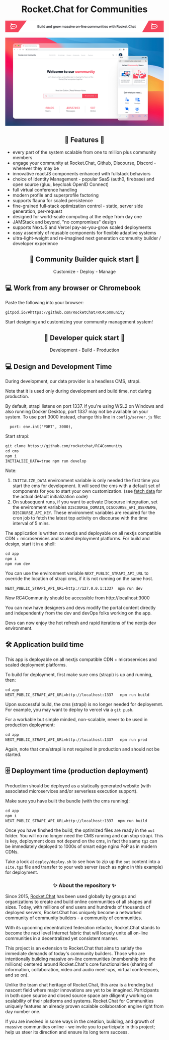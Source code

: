 <h1 align='center'>Rocket.Chat for Communities </h1>

![build and grow massive online communities with rocket.chat](./assets/readme-banner.png)

![build and grow massive online communities with rocket.chat](./assets/readme-hero.png)

<h2 align='center'>🚀 Features 🚀</h2>
<ul>
  <li>every part of the system scalable from one to million plus community members</li>
  <li>engage your community at Rocket.Chat, Github, Discourse, Discord - wherever they may be</li>
  <li>innovative reactJS components enhanced with fullstack behaviors</li>
  <li>choice of Identity Management - popular SaaS (auth0, firebase) and open source (gluu, keycloak OpenID Connect)</li>
  <li>full virtual conference handling</li>
  <li>modern profile and superprofile factoring</li>
  <li>supports flauna for scaled persistence</li>
  <li>fine-grained full-stack optimization control - static, server side generation, per-request</li>
  <li>designed for world-scale computing at the edge from day one</li>
  <li>JAMStack and beyond, "no compromises" design</li>
  <li>supports NextJS and Vercel pay-as-you-grow scaled deployments</li>
  <li>easy assembly of reusable components for flexible adaptive systems</li>
  <li>ultra-light-weight and re-imagined next generation community builder / developer experience</li>
</uL>

<h2 align='center'>🚀 Community Builder quick start 🚀</h2>
<p align='center'> Customize - Deploy - Manage </p>

## 💻 Work from any browser or Chromebook

Paste the following into your browser:

```
gitpod.io/#https://github.com/RocketChat/RC4Community
```

Start designing and customizing your community management system!

 
<h2 align='center'>🚀 Developer quick start 🚀</h2>
<p align='center'> Development - Build - Production </p>

## 💻 Design and Development Time

During development, our data provider is a headless CMS, strapi.

Note that it is used only during development and build time, not during production.

By default, strapi listens on port 1337. If you're using WSL2 on Windows and also running Docker Desktop, port 1337 may not be available on your system. To use port 3000 instead, change this line in `config/server.js` file:

```
  port: env.int('PORT', 3000),
```

Start strapi:

```
git clone https://github.com/rocketchat/RC4Community
cd cms
npm i
INITIALIZE_DATA=true npm run develop
```

Note:

1. `INITIALIZE_DATA` environment variable is only needed the first time you start the cms for development. It will seed the cms with a default set of components for you to start your own customization. (see [fetch data](https://github.com/RonLek/RC4Community/blob/master/cms/config/functions/fetchData.js) for the actual default initialization code)
2. On subsequent runs, if you want to activate Discourse integration, set the environment variables `DISCOURSE_DOMAIN`, `DISCOURSE_API_USERNAME`, `DISCOURSE_API_KEY`. These environment variables are required for the cron job to fetch the latest top activity on discourse with the time interval of 5 mins.

The application is written on nextjs and deployable on all nextjs compatible CDN + microservices and scaled deployment platforms. For build and design, start it in a shell:

```
cd app
npm i
npm run dev
```

You can use the environment variable `NEXT_PUBLIC_STRAPI_API_URL` to override the location of strapi cms, if it is not running on the same host.

```
NEXT_PUBLIC_STRAPI_API_URL=http://127.0.0.1:1337  npm run dev
```

Now RC4Community should be accessible from http://localhost:3000

You can now have designers and devs modify the portal content directly and independently from the dev and devOps folks working on the app.

Devs can now enjoy the hot refresh and rapid iterations of the nextjs dev environment.

## 🛠 Application build time

This app is deployable on all nextjs compatible CDN + microservices and scaled deployment platforms.

To build for deployment, first make sure cms (strapi) is up and running, then:

```
cd app
NEXT_PUBLIC_STRAPI_API_URL=http://localhost:1337   npm run build
```

Upon successful build, the cms (strapi) is no longer needed for deployemnt. For example, you may want to deploy to vercel via a `git push`.

For a workable but simple minded, non-scalable, never to be used in production deployment:

```
cd app
NEXT_PUBLIC_STRAPI_API_URL=http://localhost:1337   npm run prod
```

Again, note that cms/strapi is not required in production and should not be started.

## 🗄 Deployment time (production deployment)

Production should be deployed as a statically generated website (with associated microservices and/or serverless execution support).

Make sure you have built the bundle (with the cms running):

```
cd app
npm i
NEXT_PUBLIC_STRAPI_API_URL=http://localhost:1337  npm run build
```

Once you have finshed the build, the optimized files are ready in the `out` folder. You will no no longer need the CMS running and can stop strapi. This is key, deployment does not depend on the cms, in fact the same `tgz` can be immediately deployed to 1000s of smart edge nginx PoP as in modern CDNs.

Take a look at `deploy/deploy.sh` to see how to zip up the `out` content into a `site.tgz` file and transfer to your web server (such as nginx in this example) for deployment.

<h3 align='center'>✨ About the repository ✨</h3>

Since 2015, [Rocket.Chat](https://rocket.chat) has been used globally by groups and organizations to create and build online communities of all shapes and sizes. Today, with millions of end users and hundreds of thousands of deployed servers, Rocket.Chat has uniquely become a networked community of community builders - a community of communities.

With its upcoming decentralized federation refactor, Rocket.Chat stands to become the next level Internet fabric that will loosely unite all on-line communities in a decentralized yet consistent manner.

This project is an extension to Rocket.Chat that aims to satisfy the immediate demands of today's community builders. Those who are intentionally building massive on-line communities (membership into the millions) centered around Rocket.Chat's core functionalities (sharing of information, collaboration, video and audio meet-ups, virtual conferences, and so on).

Unlike the team chat heritage of Rocket.Chat, this area is a trending but nascent field where major innovations are yet to be imagined. Participants in both open source and closed source space are diligently working on scalability of their platforms and systems. Rocket.Chat for Communities uniquely features an already proven scalable collaboration engine right from day number one.

If you are involved in some ways in the creation, building, and growth of massive communities online - we invite you to participate in this project; help us steer its direction and ensure its long term success.


